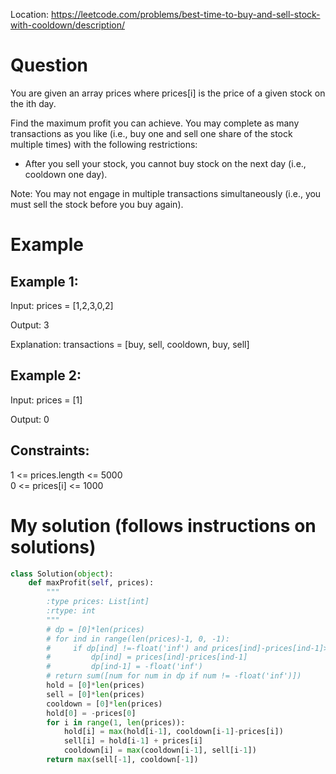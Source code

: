 Location: https://leetcode.com/problems/best-time-to-buy-and-sell-stock-with-cooldown/description/
# Question
You are given an array prices where prices[i] is the price of a given stock on the ith day.

Find the maximum profit you can achieve. You may complete as many transactions as you like (i.e., buy one and sell one share of the stock multiple times) with the following restrictions:

- After you sell your stock, you cannot buy stock on the next day (i.e., cooldown one day).

Note: You may not engage in multiple transactions simultaneously (i.e., you must sell the stock before you buy again).
 
# Example

## Example 1:

Input: prices = [1,2,3,0,2]

Output: 3

Explanation: transactions = [buy, sell, cooldown, buy, sell]

## Example 2:

Input: prices = [1]

Output: 0

## Constraints:
1 <= prices.length <= 5000\
0 <= prices[i] <= 1000

# My solution (follows instructions on solutions)
```python
class Solution(object):
    def maxProfit(self, prices):
        """
        :type prices: List[int]
        :rtype: int
        """
        # dp = [0]*len(prices)
        # for ind in range(len(prices)-1, 0, -1):
        #     if dp[ind] !=-float('inf') and prices[ind]-prices[ind-1]>0:
        #         dp[ind] = prices[ind]-prices[ind-1]
        #         dp[ind-1] = -float('inf')
        # return sum([num for num in dp if num != -float('inf')])
        hold = [0]*len(prices)
        sell = [0]*len(prices)
        cooldown = [0]*len(prices)
        hold[0] = -prices[0]
        for i in range(1, len(prices)):
            hold[i] = max(hold[i-1], cooldown[i-1]-prices[i])
            sell[i] = hold[i-1] + prices[i]
            cooldown[i] = max(cooldown[i-1], sell[i-1])
        return max(sell[-1], cooldown[-1])
```
